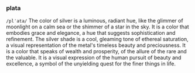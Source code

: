 ### plata
`/plˈata/` The color of silver is a luminous, radiant hue, like the glimmer of moonlight on a calm sea or the shimmer of a star in the sky. It is a color that embodies grace and elegance, a hue that suggests sophistication and refinement. The silver shade is a cool, gleaming tone of ethereal saturation, a visual representation of the metal's timeless beauty and preciousness. It is a color that speaks of wealth and prosperity, of the allure of the rare and the valuable. It is a visual expression of the human pursuit of beauty and excellence, a symbol of the unyielding quest for the finer things in life.